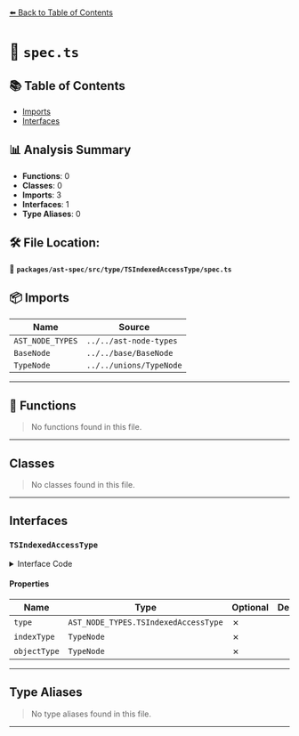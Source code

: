 [⬅️ Back to Table of Contents](../../../../../index.md)

# 📄 `spec.ts`

## 📚 Table of Contents

- [Imports](#imports)
- [Interfaces](#interfaces)

## 📊 Analysis Summary

- **Functions**: 0
- **Classes**: 0
- **Imports**: 3
- **Interfaces**: 1
- **Type Aliases**: 0

## 🛠️ File Location:
📂 **`packages/ast-spec/src/type/TSIndexedAccessType/spec.ts`**

## 📦 Imports

| Name | Source |
|------|--------|
| `AST_NODE_TYPES` | `../../ast-node-types` |
| `BaseNode` | `../../base/BaseNode` |
| `TypeNode` | `../../unions/TypeNode` |


---

## 🔧 Functions

> No functions found in this file.


---

## Classes

> No classes found in this file.


---

## Interfaces

### `TSIndexedAccessType`

<details><summary>Interface Code</summary>

```ts
export interface TSIndexedAccessType extends BaseNode {
  type: AST_NODE_TYPES.TSIndexedAccessType;
  indexType: TypeNode;
  objectType: TypeNode;
}
```
</details>

#### Properties

| Name | Type | Optional | Description |
|------|------|----------|-------------|
| `type` | `AST_NODE_TYPES.TSIndexedAccessType` | ✗ |  |
| `indexType` | `TypeNode` | ✗ |  |
| `objectType` | `TypeNode` | ✗ |  |


---

## Type Aliases

> No type aliases found in this file.


---